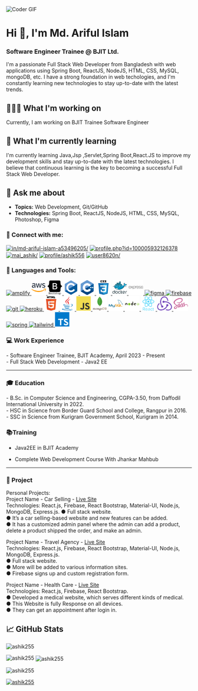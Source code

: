 <!-- -
Ariful556/Ariful556 is a ✨ special ✨ repository because its `README.md` (this file) appears on your GitHub profile.
You can click the Preview link to take a look at your changes.
- -->

<img alt="Coder GIF" src="https://raw.githubusercontent.com/uksaha77/uksaha77/main/web-development-banner.gif" style="max-width: 100%;" data-target="animated-image.originalImage">
<h1 align="left">Hi 👋, I'm Md. Ariful Islam</h1>
<h3 align="left">Software Engineer Trainee @ BJIT Ltd.</h3>
I'm a passionate Full Stack Web Developer from Bangladesh with web applications using Spring Boot, ReactJS, NodeJS, HTML, CSS, MySQL, mongoDB, etc. I have a strong foundation in web techologies, and I'm constantly learning new technologies to stay up-to-date with the latest trends.

## 👨🏽‍💻 What I'm working on 
Currently, I am working on BJIT Trainee Software Engineer

## 🧠 What I'm currently learning
I'm currently learning Java,Jsp ,Servlet,Spring Boot,React.JS to improve my development skills and stay up-to-date with the latest technologies. I believe that continuous learning is the key to becoming a successful Full Stack Web Developer.

## 💬 Ask me about
- <b>Topics:</b> Web Development, Git/GitHub
- <b>Technologies:</b> Spring Boot, ReactJS, NodeJS, HTML, CSS, MySQL, Photoshop, Figma

<!-- ## ⚡ Fun fact
[Insert a fun fact about yourself that people might find interesting.] -->

<!-- ## 📝 Blogs and writing
I've very active, writing content regularly to at least one of these.
- [Blog Link]
- [Blog Link] -->

<h3 align="left">🔗 Connect with me:</h3>
<p align="left">
<a href="https://linkedin.com/in/md-ariful-islam-a53496205/" target="blank"><img align="center" src="https://raw.githubusercontent.com/rahuldkjain/github-profile-readme-generator/master/src/images/icons/Social/linked-in-alt.svg" alt="in/md-ariful-islam-a53496205/" height="30" width="40" /></a>
<a href="https://fb.com/profile.php?id=100005932126378" target="blank"><img align="center" src="https://raw.githubusercontent.com/rahuldkjain/github-profile-readme-generator/master/src/images/icons/Social/facebook.svg" alt="profile.php?id=100005932126378" height="30" width="40" /></a>
<a href="https://instagram.com/mai_ashik/" target="blank"><img align="center" src="https://raw.githubusercontent.com/rahuldkjain/github-profile-readme-generator/master/src/images/icons/Social/instagram.svg" alt="mai_ashik/" height="30" width="40" /></a>
<a href="https://codeforces.com/profile/ashik556" target="blank"><img align="center" src="https://raw.githubusercontent.com/rahuldkjain/github-profile-readme-generator/master/src/images/icons/Social/codeforces.svg" alt="profile/ashik556" height="30" width="40" /></a>
<a href="https://www.leetcode.com/user8620n/" target="blank"><img align="center" src="https://raw.githubusercontent.com/rahuldkjain/github-profile-readme-generator/master/src/images/icons/Social/leet-code.svg" alt="user8620n/" height="30" width="40" /></a>
</p>

<h3 align="left">🚀 Languages and Tools:</h3>
<p align="left"> <a href="https://aws.amazon.com/amplify/" target="_blank" rel="noreferrer"> <img src="https://docs.amplify.aws/assets/logo-dark.svg" alt="amplify" width="40" height="40"/> </a> <a href="https://aws.amazon.com" target="_blank" rel="noreferrer"> <img src="https://raw.githubusercontent.com/devicons/devicon/master/icons/amazonwebservices/amazonwebservices-original-wordmark.svg" alt="aws" width="40" height="40"/> </a> <a href="https://getbootstrap.com" target="_blank" rel="noreferrer"> <img src="https://raw.githubusercontent.com/devicons/devicon/master/icons/bootstrap/bootstrap-plain-wordmark.svg" alt="bootstrap" width="40" height="40"/> </a> <a href="https://www.cprogramming.com/" target="_blank" rel="noreferrer"> <img src="https://raw.githubusercontent.com/devicons/devicon/master/icons/c/c-original.svg" alt="c" width="40" height="40"/> </a> <a href="https://www.w3schools.com/cpp/" target="_blank" rel="noreferrer"> <img src="https://raw.githubusercontent.com/devicons/devicon/master/icons/cplusplus/cplusplus-original.svg" alt="cplusplus" width="40" height="40"/> </a> <a href="https://www.w3schools.com/css/" target="_blank" rel="noreferrer"> <img src="https://raw.githubusercontent.com/devicons/devicon/master/icons/css3/css3-original-wordmark.svg" alt="css3" width="40" height="40"/> </a> <a href="https://www.docker.com/" target="_blank" rel="noreferrer"> <img src="https://raw.githubusercontent.com/devicons/devicon/master/icons/docker/docker-original-wordmark.svg" alt="docker" width="40" height="40"/> </a> <a href="https://expressjs.com" target="_blank" rel="noreferrer"> <img src="https://raw.githubusercontent.com/devicons/devicon/master/icons/express/express-original-wordmark.svg" alt="express" width="40" height="40"/> </a> <a href="https://www.figma.com/" target="_blank" rel="noreferrer"> <img src="https://www.vectorlogo.zone/logos/figma/figma-icon.svg" alt="figma" width="40" height="40"/> </a> <a href="https://firebase.google.com/" target="_blank" rel="noreferrer"> <img src="https://www.vectorlogo.zone/logos/firebase/firebase-icon.svg" alt="firebase" width="40" height="40"/> </a> <a href="https://git-scm.com/" target="_blank" rel="noreferrer"> <img src="https://www.vectorlogo.zone/logos/git-scm/git-scm-icon.svg" alt="git" width="40" height="40"/> </a> <a href="https://heroku.com" target="_blank" rel="noreferrer"> <img src="https://www.vectorlogo.zone/logos/heroku/heroku-icon.svg" alt="heroku" width="40" height="40"/> </a> <a href="https://www.w3.org/html/" target="_blank" rel="noreferrer"> <img src="https://raw.githubusercontent.com/devicons/devicon/master/icons/html5/html5-original-wordmark.svg" alt="html5" width="40" height="40"/> </a> <a href="https://www.java.com" target="_blank" rel="noreferrer"> <img src="https://raw.githubusercontent.com/devicons/devicon/master/icons/java/java-original.svg" alt="java" width="40" height="40"/> </a> <a href="https://developer.mozilla.org/en-US/docs/Web/JavaScript" target="_blank" rel="noreferrer"> <img src="https://raw.githubusercontent.com/devicons/devicon/master/icons/javascript/javascript-original.svg" alt="javascript" width="40" height="40"/> </a> <a href="https://www.mongodb.com/" target="_blank" rel="noreferrer"> <img src="https://raw.githubusercontent.com/devicons/devicon/master/icons/mongodb/mongodb-original-wordmark.svg" alt="mongodb" width="40" height="40"/> </a> <a href="https://www.mysql.com/" target="_blank" rel="noreferrer"> <img src="https://raw.githubusercontent.com/devicons/devicon/master/icons/mysql/mysql-original-wordmark.svg" alt="mysql" width="40" height="40"/> </a> <a href="https://nodejs.org" target="_blank" rel="noreferrer"> <img src="https://raw.githubusercontent.com/devicons/devicon/master/icons/nodejs/nodejs-original-wordmark.svg" alt="nodejs" width="40" height="40"/> </a> <a href="https://reactjs.org/" target="_blank" rel="noreferrer"> <img src="https://raw.githubusercontent.com/devicons/devicon/master/icons/react/react-original-wordmark.svg" alt="react" width="40" height="40"/> </a> <a href="https://redux.js.org" target="_blank" rel="noreferrer"> <img src="https://raw.githubusercontent.com/devicons/devicon/master/icons/redux/redux-original.svg" alt="redux" width="40" height="40"/> </a> <a href="https://sass-lang.com" target="_blank" rel="noreferrer"> <img src="https://raw.githubusercontent.com/devicons/devicon/master/icons/sass/sass-original.svg" alt="sass" width="40" height="40"/> </a> <a href="https://spring.io/" target="_blank" rel="noreferrer"> <img src="https://www.vectorlogo.zone/logos/springio/springio-icon.svg" alt="spring" width="40" height="40"/> </a> <a href="https://tailwindcss.com/" target="_blank" rel="noreferrer"> <img src="https://www.vectorlogo.zone/logos/tailwindcss/tailwindcss-icon.svg" alt="tailwind" width="40" height="40"/> </a> <a href="https://www.typescriptlang.org/" target="_blank" rel="noreferrer"> <img src="https://raw.githubusercontent.com/devicons/devicon/master/icons/typescript/typescript-original.svg" alt="typescript" width="40" height="40"/> </a> </p>
<h3 align="left">💻 Work Experience</h3>
-  Software Engineer Trainee, BJIT Academy, April 2023 - Present
 <br/>
- Full Stack Web Development - Java2 EE
<hr>
<h3 align="left">🎓 Education</h3>
 - B.Sc. in Computer Science and Engineering, CGPA-3.50, from Daffodil International University in 2022.
<br/>
 - HSC in Science from Border Guard School and College, Rangpur in 2016.
<br/>
 - SSC in Science from Kurigram Government School, Kurigram in 2014. 
<h3 align="left">📚Training</h3>

- Java2EE in BJIT Academy

- Complete Web Development Course With Jhankar Mahbub
<!-- 
## 🏆 Achievements
- [List of professional achievements, such as awards, recognitions, or honors]
- [List of projects you've completed that you're particularly proud of]
 -->
<hr>
<h3 align="left">🌟 Project</h3>

Personal Projects:
<br/>
Project Name - Car Selling - <a href="https://car-selling-ef9d9.web.app/">
  Live Site
</a>
<br/>
Technologies: React.js, Firebase, React Bootstrap, Material-UI, Node.js, MongoDB, Express.js.
● Full stack website.
<br/>
● It’s a car selling-based website and new features can be added.
<br/>
● It has a customized admin panel where the admin can add a product, delete a product shipped the order, and
make an admin.


Project Name - Travel Agency - <a href="https://travel-agency-ac3cd.web.app/">
  Live Site
</a>
<br/>
Technologies: React.js, Firebase, React Bootstrap, Material-UI, Node.js, MongoDB, Express.js.
<br/>
● Full stack website.
<br/>
● More will be added to various information sites.
<br/>
● Firebase signs up and custom registration form.


Project Name - Health Care - <a href="https://health-bag-32b48.web.app/">
  Live Site
</a>
<br/>
Technologies: React.js, Firebase, React Bootstrap.
<br/>
● Developed a medical website, which serves different kinds of medical.
<br/>
● This Website is fully Response on all devices.
<br/>
● They can get an appointment after login in.

## 📈 GitHub Stats
<p align="left"> <img src="https://komarev.com/ghpvc/?username=ashik255&label=Profile%20views&color=0e75b6&style=flat" alt="ashik255" /> </p>
<p><img align="left" src="https://github-readme-stats.vercel.app/api/top-langs?username=ashik255&show_icons=true&locale=en&layout=compact" alt="ashik255" /></p>
<p>&nbsp;<img align="center" src="https://github-readme-stats.vercel.app/api?username=ashik255&show_icons=true&locale=en" alt="ashik255" /></p>
<p><img align="center" src="https://github-readme-streak-stats.herokuapp.com/?user=ashik255&" alt="ashik255" /></p>
<p align="left"> <a href="https://github.com/ryo-ma/github-profile-trophy"><img src="https://github-profile-trophy.vercel.app/?username=ashik255" alt="ashik255" /></a> </p>

